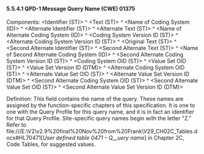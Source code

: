 #### 5.5.4.1 QPD-1 Message Query Name (CWE) 01375 

Components: &lt;Identifier (ST)> ^ &lt;Text (ST)> ^ &lt;Name of Coding System (ID)> ^ &lt;Alternate Identifier (ST)> ^ &lt;Alternate Text (ST)> ^ &lt;Name of Alternate Coding System (ID)> ^ &lt;Coding System Version ID (ST)> ^ &lt;Alternate Coding System Version ID (ST)> ^ &lt;Original Text (ST)> ^ &lt;Second Alternate Identifier (ST)> ^ &lt;Second Alternate Text (ST)> ^ &lt;Name of Second Alternate Coding System (ID)> ^ &lt;Second Alternate Coding System Version ID (ST)> ^ &lt;Coding System OID (ST)> ^ &lt;Value Set OID (ST)> ^ &lt;Value Set Version ID (DTM)> ^ &lt;Alternate Coding System OID (ST)> ^ &lt;Alternate Value Set OID (ST)> ^ &lt;Alternate Value Set Version ID (DTM)> ^ &lt;Second Alternate Coding System OID (ST)> ^ &lt;Second Alternate Value Set OID (ST)> ^ &lt;Second Alternate Value Set Version ID (DTM)>

Definition: This field contains the name of the query. These names are assigned by the function-specific chapters of this specification. It is one to one with the Query Profile for this query name, and it is in fact an identifier for that Query Profile. Site-specific query names begin with the letter "Z." Refer to file:///E:\V2\v2.9%20final%20Nov%20from%20Frank\V29_CH02C_Tables.docx#HL70471[_User defined table 0471 – Q__uery name_] in Chapter 2C, Code Tables, for suggested values.
